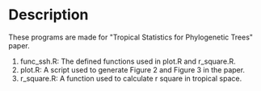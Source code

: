 # Description
These programs are made for "Tropical Statistics for Phylogenetic Trees" paper.

1. func_ssh.R: The defined functions used in plot.R and r_square.R.
2. plot.R:     A script used to generate Figure 2 and Figure 3 in the paper.
3. r_square.R: A function used to calculate r square in tropical space.
